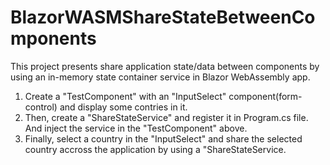 # BlazorWASMShareStateBetweenComponents
This project presents share application state/data between components by using an in-memory state container service
in Blazor WebAssembly app. 
1. Create a "TestComponent" with an "InputSelect" component(form-control) and display some contries in it.
2. Then, create a "ShareStateService" and register it in Program.cs file. And inject the service in the 
"TestComponent" above.
2. Finally, select a country in the "InputSelect" and share the selected country accross the application 
by using a "ShareStateService. 
